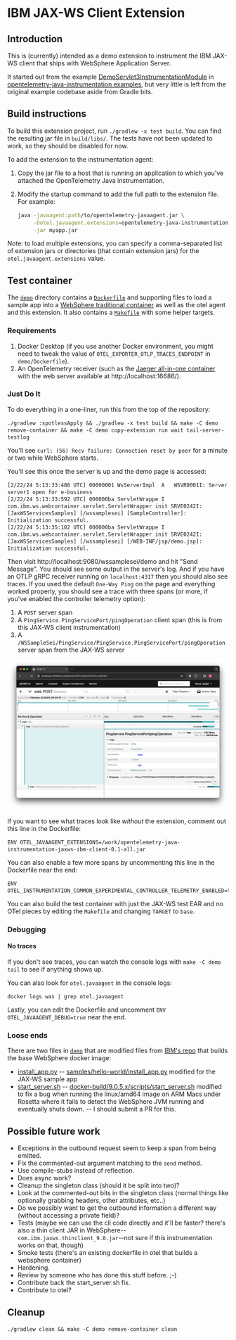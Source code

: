 # IBM JAX-WS Client Extension

## Introduction

This is (currently) intended as a demo extension to instrument the IBM JAX-WS client that ships with WebSphere Application Server.

It started out from the example [DemoServlet3InstrumentationModule](https://github.com/open-telemetry/opentelemetry-java-instrumentation/blob/main/examples/extension/src/main/java/com/example/javaagent/instrumentation/DemoServlet3InstrumentationModule.java)
in [opentelemetry-java-instrumentation examples](https://github.com/open-telemetry/opentelemetry-java-instrumentation/tree/main/examples/extension),
but very little is left from the original example codebase aside from Gradle bits.

## Build instructions

To build this extension project, run `./gradlew -x test build`. You can find the resulting jar file in `build/libs/`.
The tests have not been updated to work, so they should be disabled for now.

To add the extension to the instrumentation agent:

1. Copy the jar file to a host that is running an application to which you've attached the OpenTelemetry Java instrumentation.
2. Modify the startup command to add the full path to the extension file. For example:

   ```bash
   java -javaagent:path/to/opentelemetry-javaagent.jar \
        -Dotel.javaagent.extensions=opentelemetry-java-instrumentation-jaxws-ibm-client-0.1-all.jar \
        -jar myapp.jar
   ```

Note: to load multiple extensions, you can specify a comma-separated list of extension jars or directories (that
contain extension jars) for the `otel.javaagent.extensions` value.

## Test container

The [`demo`](demo/) directory contains a [`Dockerfile`](demo/Dockerfile) and supporting files to
load a sample app into a [WebSphere traditional container](https://hub.docker.com/r/ibmcom/websphere-traditional)
as well as the otel agent and this extension.
It also contains a [`Makefile`](demo/Makefile) with some helper targets.

### Requirements

1. Docker Desktop (if you use another Docker environment, you might need to tweak the value of `OTEL_EXPORTER_OTLP_TRACES_ENDPOINT` in `demo/Dockerfile`).
2. An OpenTelemetry receiver (such as the [Jaeger all-in-one container](https://www.jaegertracing.io/docs/latest/getting-started/#all-in-one) with the web server available at http://localhost:16686/).

### Just Do It

To do everything in a one-liner, run this from the top of the repository:

```
./gradlew :spotlessApply && ./gradlew -x test build && make -C demo remove-container && make -C demo copy-extension run wait tail-server-testlog
```

You'll see `curl: (56) Recv failure: Connection reset by peer` for a minute or two while WebSphere starts.

You'll see this once the server is up and the demo page is accessed:
```
[2/22/24 5:13:33:486 UTC] 00000001 WsServerImpl  A   WSVR0001I: Server server1 open for e-business
[2/22/24 5:13:33:592 UTC] 000000ba ServletWrappe I com.ibm.ws.webcontainer.servlet.ServletWrapper init SRVE0242I: [JaxWSServicesSamples] [/wssamplesei] [SampleController]: Initialization successful.
[2/22/24 5:13:35:102 UTC] 000000ba ServletWrappe I com.ibm.ws.webcontainer.servlet.ServletWrapper init SRVE0242I: [JaxWSServicesSamples] [/wssamplesei] [/WEB-INF/jsp/demo.jsp]: Initialization successful.
```

Then visit http://localhost:9080/wssamplesei/demo and hit "Send Message".
You should see some output in the server's log.
And if you have an OTLP gRPC receiver running on `localhost:4317` then you should also see traces.
If you used the default `One-Way Ping` on the page and  everything worked properly, you should see a trace with three spans (or more, if you've enabled the controller telemetry option):
1. A `POST` server span
2. A `PingService.PingServicePort/pingOperation` client span (this is from this JAX-WS client instrumentation)
3. A `/WSSampleSei/PingService/PingService.PingServicePort/pingOperation` server span from the JAX-WS server

![Sample Trace](img/sample-trace.png)

If you want to see what traces look like *without* the extension, comment out this line in the Dockerfile:
```
ENV OTEL_JAVAAGENT_EXTENSIONS=/work/opentelemetry-java-instrumentation-jaxws-ibm-client-0.1-all.jar
```

You can also enable a few more spans by uncommenting this line in the Dockerfile near the end:
```
ENV OTEL_INSTRUMENTATION_COMMON_EXPERIMENTAL_CONTROLLER_TELEMETRY_ENABLED=true
```

You can also build the test container with just the JAX-WS test EAR and no OTel pieces
by editing the `Makefile` and changing `TARGET` to `base`.

### Debugging

#### No traces
If you don't see traces, you can watch the console logs with `make -C demo tail` to see if anything shows up.

You can also look for `otel.javaagent` in the console logs:
```
docker logs was | grep otel.javaagent
```

Lastly, you can edit the Dockerfile and uncomment `ENV OTEL_JAVAAGENT_DEBUG=true` near the end.

### Loose ends

There are two files in [`demo`](demo/) that are modified files from [IBM's repo](https://github.com/WASdev/ci.docker.websphere-traditional/tree/main/) that builds the base WebSphere docker image:

- [install_app.py](demo/install_app.py) -- [samples/hello-world/install_app.py](https://github.com/WASdev/ci.docker.websphere-traditional/blob/main/samples/hello-world/install_app.py) modified for the JAX-WS sample app
- [start_server.sh](demo/start_server.sh) -- [docker-build/9.0.5.x/scripts/start_server.sh](https://github.com/WASdev/ci.docker.websphere-traditional/blob/main/docker-build/9.0.5.x/scripts/start_server.sh) modified to fix a bug when running the linux/amd64 image on ARM Macs under Rosetta where it fails to detect the WebSphere JVM running and eventually shuts down. -- I should submit a PR for this.

## Possible future work

- Exceptions in the outbound request seem to keep a span from being emitted.
- Fix the commented-out argument matching to the `send` method.
- Use compile-stubs instead of reflection.
- Does async work?
- Cleanup the singleton class (should it be split into two)?
- Look at the commented-out bits in the singleton class (normal things like optionally grabbing headers, other attributes, etc..)
- Do we possibly want to get the outbound information a different way (without accessing a private field)?
- Tests (maybe we can use the cli code directly and it'll be faster? there's also a thin client JAR in WebSphere--`com.ibm.jaxws.thinclient_9.0.jar`--not sure if this instrumentation works on that, though)
- Smoke tests (there's an existing dockerfile in otel that builds a websphere container)
- Hardening.
- Review by someone who has done this stuff before. ;-)
- Contribute back the start_server.sh fix.
- Contribute to otel?

## Cleanup

```
./gradlew clean && make -C demo remove-container clean
```
